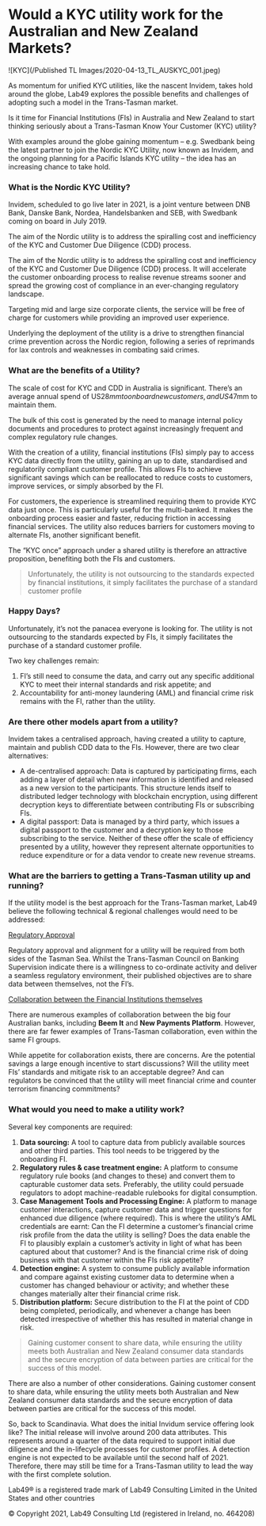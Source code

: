 # Would a KYC utility work for the Australian and New Zealand Markets?

![KYC](/Published TL Images/2020-04-13_TL_AUSKYC_001.jpeg)


As momentum for unified KYC utilities, like the nascent Invidem, takes hold around the globe, Lab49 explores the possible benefits and challenges of adopting such a model in the Trans-Tasman market.

Is it time for Financial Institutions (FIs) in Australia and New Zealand to start thinking seriously about a Trans-Tasman Know Your Customer (KYC) utility?

With examples around the globe gaining momentum – e.g. Swedbank being the latest partner to join the Nordic KYC Utility, now known as Invidem, and the ongoing planning for a Pacific Islands KYC utility – the idea has an increasing chance to take hold.

### What is the Nordic KYC Utility?

Invidem, scheduled to go live later in 2021, is a joint venture between DNB Bank, Danske Bank, Nordea, Handelsbanken and SEB, with Swedbank coming on board in July 2019.

The aim of the Nordic utility is to address the spiralling cost and inefficiency of the KYC and Customer Due Diligence (CDD) process.

The aim of the Nordic utility is to address the spiralling cost and inefficiency of the KYC and Customer Due Diligence (CDD) process. It will accelerate the customer onboarding process to realise revenue streams sooner and spread the growing cost of compliance in an ever-changing regulatory landscape.  

Targeting mid and large size corporate clients, the service will be free of charge for customers while providing an improved user experience.

Underlying the deployment of the utility is a drive to strengthen financial crime prevention across the Nordic region, following a series of reprimands for lax controls and weaknesses in combating said crimes.

### What are the benefits of a Utility?

The scale of cost for KYC and CDD in Australia is significant. There’s an average annual spend of US$28mm to onboard new customers, and US$47mm to maintain them.

The bulk of this cost is generated by the need to manage internal policy documents and procedures to protect against increasingly frequent and complex regulatory rule changes.

With the creation of a utility, financial institutions (FIs) simply pay to access KYC data directly from the utility, gaining an up to date, standardised and regulatorily compliant customer profile. This allows FIs to achieve significant savings which can be reallocated to reduce costs to customers, improve services, or simply absorbed by the FI.

For customers, the experience is streamlined requiring them to provide KYC data just once. This is particularly useful for the multi-banked. It makes the onboarding process easier and faster, reducing friction in accessing financial services. The utility also reduces barriers for customers moving to alternate FIs, another significant benefit.

The “KYC once” approach under a shared utility is therefore an attractive proposition, benefiting both the FIs and customers.

> Unfortunately, the utility is not outsourcing to the standards expected by financial institutions, it simply facilitates the purchase of a standard customer profile

### Happy Days?

Unfortunately, it’s not the panacea everyone is looking for. The utility is not outsourcing to the standards expected by FIs, it simply facilitates the purchase of a standard customer profile.

Two key challenges remain:

1. FI’s still need to consume the data, and carry out any specific additional KYC to meet their internal standards and risk appetite; and
1. Accountability for anti-money laundering (AML) and financial crime risk remains with the FI, rather than the utility.

### Are there other models apart from a utility?

Invidem takes a centralised approach, having created a utility to capture, maintain and publish CDD data to the FIs. However, there are two clear alternatives:

* A de-centralised approach: Data is captured by participating firms, each adding a layer of detail when new information is identified and released as a new version to the participants. This structure lends itself to distributed ledger technology with blockchain encryption, using different decryption keys to differentiate between contributing FIs or subscribing FIs.
* A digital passport:  Data is managed by a third party, which issues a digital passport to the customer and a decryption key to those subscribing to the service.
Neither of these offer the scale of efficiency presented by a utility, however they represent alternate opportunities to reduce expenditure or for a data vendor to create new revenue streams.

### What are the barriers to getting a Trans-Tasman utility up and running?

If the utility model is the best approach for the Trans-Tasman market, Lab49 believe the following technical & regional challenges would need to be addressed:

<ins>Regulatory Approval</ins>

Regulatory approval and alignment for a utility will be required from both sides of the Tasman Sea. Whilst the Trans-Tasman Council on Banking Supervision indicate there is a willingness to co-ordinate activity and deliver a seamless regulatory environment, their published objectives are to share data between themselves, not the FI’s.

<ins>Collaboration between the Financial Institutions themselves</ins>

There are numerous examples of collaboration between the big four Australian banks, including __Beem It__ and __New Payments Platform__. However, there are far fewer examples of Trans-Tasman collaboration, even within the same FI groups.

While appetite for collaboration exists, there are concerns. Are the potential savings a large enough incentive to start discussions? Will the utility meet FIs’ standards and mitigate risk to an acceptable degree? And can regulators be convinced that the utility will meet financial crime and counter terrorism financing commitments?

### What would you need to make a utility work?

Several key components are required:

1. __Data sourcing:__ A tool to capture data from publicly available sources and other third parties. This tool needs to be triggered by the onboarding FI.
1. __Regulatory rules & case treatment engine:__ A platform to consume regulatory rule books (and changes to these) and convert them to capturable customer data sets. Preferably, the utility could persuade regulators to adopt machine-readable rulebooks for digital consumption.
1. __Case Management Tools and Processing Engine:__ A platform to manage customer interactions, capture customer data and trigger questions for enhanced due diligence (where required).
This is where the utility’s AML credentials are earnt: Can the FI determine a customer’s financial crime risk profile from the data the utility is selling? Does the data enable the FI to plausibly explain a customer’s activity in light of what has been captured about that customer? And is the financial crime risk of doing business with that customer within the FIs risk appetite?
1. __Detection engine:__ A system to consume publicly available information and compare against existing customer data to determine when a customer has changed behaviour or activity; and whether these changes materially alter their financial crime risk.
1. __Distribution platform:__ Secure distribution to the FI at the point of CDD being completed, periodically, and whenever a change has been detected irrespective of whether this has resulted in material change in risk.
> Gaining customer consent to share data, while ensuring the utility meets both Australian and New Zealand consumer data standards and the secure encryption of data between parties are critical for the success of this model.

There are also a number of other considerations. Gaining customer consent to share data, while ensuring the utility meets both Australian and New Zealand consumer data standards and the secure encryption of data between parties are critical for the success of this model.

So, back to Scandinavia. What does the initial Invidum service offering look like? The initial release will involve around 200 data attributes. This represents around a quarter of the data required to support initial due diligence and the in-lifecycle processes for customer profiles. A detection engine is not expected to be available until the second half of 2021. Therefore, there may still be time for a Trans-Tasman utility to lead the way with the first complete solution.




Lab49® is a registered trade mark of Lab49 Consulting Limited in the United States and other countries

© Copyright 2021, Lab49 Consulting Ltd (registered in Ireland, no. 464208)
